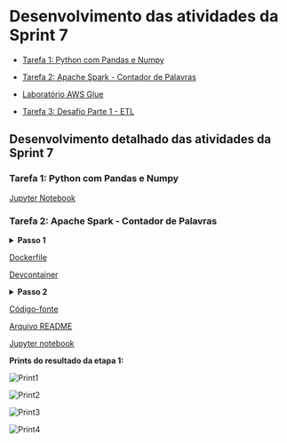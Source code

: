 # Desenvolvimento das atividades da Sprint 7

- [Tarefa 1: Python com Pandas e Numpy](https://github.com/telmacarvalho/programa_de_bolsas_compass/blob/main/Sprint%207/Tarefa_1.ipynb)

- [Tarefa 2: Apache Spark - Contador de Palavras](https://github.com/telmacarvalho/programa_de_bolsas_compass/tree/main/Sprint%207/Tarefa_2)

- [Laboratório AWS Glue](https://github.com/telmacarvalho/programa_de_bolsas_compass/tree/main/Sprint%207/Lab_AWS_Glue)

- [Tarefa 3: Desafio Parte 1 - ETL](https://github.com/telmacarvalho/programa_de_bolsas_compass/tree/main/Sprint%207/Tarefa_3)

## Desenvolvimento detalhado das atividades da Sprint 7

### Tarefa 1: Python com Pandas e Numpy
[Jupyter Notebook](https://github.com/telmacarvalho/programa_de_bolsas_compass/blob/main/Sprint%207/Tarefa_1.ipynb)

### Tarefa 2: Apache Spark - Contador de Palavras

<details>
<summary>
<b>Passo 1</b>
</summary>
Siga os passos a seguir para executar o Spark utilizando uma imagem Docker:

1. Instalar o Docker (https://docs.docker.com/desktop/install/windows-install)

2. Instalar o Visual Studio Code (https://code.visualstudio.com/Download)

3. Instalar as extensões  abaixo no Visual Studio Code:

    - Python (ms-python.python), disponível em https://marketplace.visualstudio.com/items?itemName=ms-vscode-remote.remote-containers

    - Remote - Containers (ms-vscode-remote.remote-containers), disponível em https://marketplace.visualstudio.com/items?itemName=ms-python.python



4. Criar no seu diretório de trabalho (uma pasta onde você terá o código-fonte) um arquivo chamado Dockerfile e inserir o seguinte conteúdo:

```FROM jupyter/all-spark-notebook```

5. No menu View do Visual Studio Code, clicar em Command Pallete (ou Ctrl + Shift + P) e executar o comando Remote-Containers: Add Development Container Configuration Files...

6. Selecionar a opção From 'Dockerfile'

7. Clicar em Reopen in Container no pop-up que aparece no canto inferior direito do VS Code.

</details>

[Dockerfile](https://github.com/telmacarvalho/programa_de_bolsas_compass/blob/main/Sprint%207/Tarefa_2/Dockerfile)

[Devcontainer](https://github.com/telmacarvalho/programa_de_bolsas_compass/tree/main/Sprint%207/Tarefa_2/.devcontainer)

<details>
<summary>
<b>Passo 2</b>
</summary>

Usando o Spark Shell, faça um programa que conte as palavras de um arquivo README.md (que você mesmo pode criar). Caso opte por um arquivo existente, podes utilizar o disponível neste endereço: https://github.com/apache/spark/blob/master/README.md

</details>

[Código-fonte](https://github.com/telmacarvalho/programa_de_bolsas_compass/blob/main/Sprint%207/Tarefa_2/codigo-fonte.md)

[Arquivo README](https://github.com/telmacarvalho/programa_de_bolsas_compass/blob/main/Sprint%207/Tarefa_2/README.md)

[Jupyter notebook](https://github.com/telmacarvalho/programa_de_bolsas_compass/blob/main/Sprint%207/Tarefa_2/pyspark-notebook.ipynb)

**Prints do resultado da etapa 1:**

![Print1](https://github.com/telmacarvalho/programa_de_bolsas_compass/blob/main/Sprint%207/Tarefa_2/prints/1_pyspark_container.png)

![Print2](https://github.com/telmacarvalho/programa_de_bolsas_compass/blob/main/Sprint%207/Tarefa_2/prints/2_abrindo_jupyter_notebook.png)

![Print3](https://github.com/telmacarvalho/programa_de_bolsas_compass/blob/main/Sprint%207/Tarefa_2/prints/3_abrindo_jupyter_notebook.png)

![Print4](https://github.com/telmacarvalho/programa_de_bolsas_compass/blob/main/Sprint%207/Tarefa_2/prints/4_pyspark_jupyter_notebook.png)